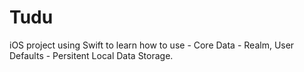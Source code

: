 # Tudu
iOS project using Swift to learn how to use - Core Data - Realm, User Defaults - Persitent Local Data Storage.
